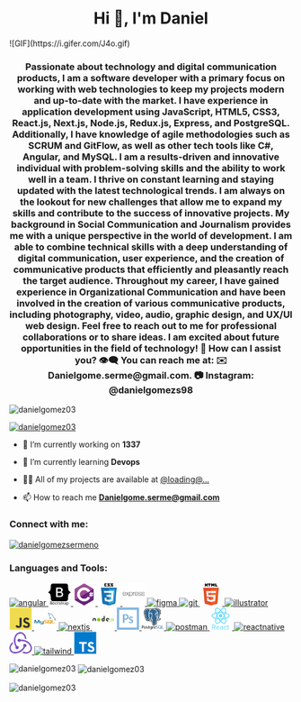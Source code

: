<h1 align="center">Hi 👋, I'm Daniel</h1>
![GIF](https://i.gifer.com/J4o.gif)
<h3 align="center">Passionate about technology and digital communication products, I am a software developer with a primary focus on working with web technologies to keep my projects modern and up-to-date with the market. I have experience in application development using JavaScript, HTML5, CSS3, React.js, Next.js, Node.js, Redux.js, Express, and PostgreSQL. Additionally, I have knowledge of agile methodologies such as SCRUM and GitFlow, as well as other tech tools like C#, Angular, and MySQL. I am a results-driven and innovative individual with problem-solving skills and the ability to work well in a team. I thrive on constant learning and staying updated with the latest technological trends. I am always on the lookout for new challenges that allow me to expand my skills and contribute to the success of innovative projects. My background in Social Communication and Journalism provides me with a unique perspective in the world of development. I am able to combine technical skills with a deep understanding of digital communication, user experience, and the creation of communicative products that efficiently and pleasantly reach the target audience. Throughout my career, I have gained experience in Organizational Communication and have been involved in the creation of various communicative products, including photography, video, audio, graphic design, and UX/UI web design. Feel free to reach out to me for professional collaborations or to share ideas. I am excited about future opportunities in the field of technology! 🚀 How can I assist you? 👁️‍🗨️ You can reach me at: ✉️ Danielgome.serme@gmail.com. 📷 Instagram: @danielgomezs98</h3>

<p align="left"> <img src="https://komarev.com/ghpvc/?username=danielgomez03&label=Profile%20views&color=0e75b6&style=flat" alt="danielgomez03" /> </p>

<p align="left"> <a href="https://github.com/ryo-ma/github-profile-trophy"><img src="https://github-profile-trophy.vercel.app/?username=danielgomez03" alt="danielgomez03" /></a> </p>

- 🔭 I’m currently working on **1337**

- 🌱 I’m currently learning **Devops**

- 👨‍💻 All of my projects are available at [@loading@...](@loading@...)

- 📫 How to reach me **Danielgome.serme@gmail.com**

<h3 align="left">Connect with me:</h3>
<p align="left">
<a href="https://linkedin.com/in/danielgomezsermeno" target="blank"><img align="center" src="https://raw.githubusercontent.com/rahuldkjain/github-profile-readme-generator/master/src/images/icons/Social/linked-in-alt.svg" alt="danielgomezsermeno" height="30" width="40" /></a>
</p>

<h3 align="left">Languages and Tools:</h3>
<p align="left"> <a href="https://angular.io" target="_blank" rel="noreferrer"> <img src="https://angular.io/assets/images/logos/angular/angular.svg" alt="angular" width="40" height="40"/> </a> <a href="https://getbootstrap.com" target="_blank" rel="noreferrer"> <img src="https://raw.githubusercontent.com/devicons/devicon/master/icons/bootstrap/bootstrap-plain-wordmark.svg" alt="bootstrap" width="40" height="40"/> </a> <a href="https://www.w3schools.com/cs/" target="_blank" rel="noreferrer"> <img src="https://raw.githubusercontent.com/devicons/devicon/master/icons/csharp/csharp-original.svg" alt="csharp" width="40" height="40"/> </a> <a href="https://www.w3schools.com/css/" target="_blank" rel="noreferrer"> <img src="https://raw.githubusercontent.com/devicons/devicon/master/icons/css3/css3-original-wordmark.svg" alt="css3" width="40" height="40"/> </a> <a href="https://expressjs.com" target="_blank" rel="noreferrer"> <img src="https://raw.githubusercontent.com/devicons/devicon/master/icons/express/express-original-wordmark.svg" alt="express" width="40" height="40"/> </a> <a href="https://www.figma.com/" target="_blank" rel="noreferrer"> <img src="https://www.vectorlogo.zone/logos/figma/figma-icon.svg" alt="figma" width="40" height="40"/> </a> <a href="https://git-scm.com/" target="_blank" rel="noreferrer"> <img src="https://www.vectorlogo.zone/logos/git-scm/git-scm-icon.svg" alt="git" width="40" height="40"/> </a> <a href="https://www.w3.org/html/" target="_blank" rel="noreferrer"> <img src="https://raw.githubusercontent.com/devicons/devicon/master/icons/html5/html5-original-wordmark.svg" alt="html5" width="40" height="40"/> </a> <a href="https://www.adobe.com/in/products/illustrator.html" target="_blank" rel="noreferrer"> <img src="https://www.vectorlogo.zone/logos/adobe_illustrator/adobe_illustrator-icon.svg" alt="illustrator" width="40" height="40"/> </a> <a href="https://developer.mozilla.org/en-US/docs/Web/JavaScript" target="_blank" rel="noreferrer"> <img src="https://raw.githubusercontent.com/devicons/devicon/master/icons/javascript/javascript-original.svg" alt="javascript" width="40" height="40"/> </a> <a href="https://www.mysql.com/" target="_blank" rel="noreferrer"> <img src="https://raw.githubusercontent.com/devicons/devicon/master/icons/mysql/mysql-original-wordmark.svg" alt="mysql" width="40" height="40"/> </a> <a href="https://nextjs.org/" target="_blank" rel="noreferrer"> <img src="https://cdn.worldvectorlogo.com/logos/nextjs-2.svg" alt="nextjs" width="40" height="40"/> </a> <a href="https://nodejs.org" target="_blank" rel="noreferrer"> <img src="https://raw.githubusercontent.com/devicons/devicon/master/icons/nodejs/nodejs-original-wordmark.svg" alt="nodejs" width="40" height="40"/> </a> <a href="https://www.photoshop.com/en" target="_blank" rel="noreferrer"> <img src="https://raw.githubusercontent.com/devicons/devicon/master/icons/photoshop/photoshop-line.svg" alt="photoshop" width="40" height="40"/> </a> <a href="https://www.postgresql.org" target="_blank" rel="noreferrer"> <img src="https://raw.githubusercontent.com/devicons/devicon/master/icons/postgresql/postgresql-original-wordmark.svg" alt="postgresql" width="40" height="40"/> </a> <a href="https://postman.com" target="_blank" rel="noreferrer"> <img src="https://www.vectorlogo.zone/logos/getpostman/getpostman-icon.svg" alt="postman" width="40" height="40"/> </a> <a href="https://reactjs.org/" target="_blank" rel="noreferrer"> <img src="https://raw.githubusercontent.com/devicons/devicon/master/icons/react/react-original-wordmark.svg" alt="react" width="40" height="40"/> </a> <a href="https://reactnative.dev/" target="_blank" rel="noreferrer"> <img src="https://reactnative.dev/img/header_logo.svg" alt="reactnative" width="40" height="40"/> </a> <a href="https://redux.js.org" target="_blank" rel="noreferrer"> <img src="https://raw.githubusercontent.com/devicons/devicon/master/icons/redux/redux-original.svg" alt="redux" width="40" height="40"/> </a> <a href="https://tailwindcss.com/" target="_blank" rel="noreferrer"> <img src="https://www.vectorlogo.zone/logos/tailwindcss/tailwindcss-icon.svg" alt="tailwind" width="40" height="40"/> </a> <a href="https://www.typescriptlang.org/" target="_blank" rel="noreferrer"> <img src="https://raw.githubusercontent.com/devicons/devicon/master/icons/typescript/typescript-original.svg" alt="typescript" width="40" height="40"/> </a> </p>

<p><img align="left" src="https://github-readme-stats.vercel.app/api/top-langs?username=danielgomez03&show_icons=true&locale=en&layout=compact" alt="danielgomez03" /></p>

<p>&nbsp;<img align="center" src="https://github-readme-stats.vercel.app/api?username=danielgomez03&show_icons=true&locale=en" alt="danielgomez03" /></p>

<p><img align="center" src="https://github-readme-streak-stats.herokuapp.com/?user=danielgomez03&" alt="danielgomez03" /></p>
